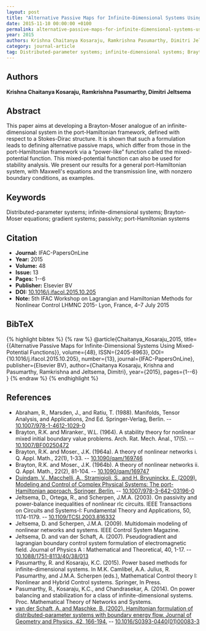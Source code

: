```yaml
---
layout: post
title: "Alternative Passive Maps for Infinite-Dimensional Systems Using Mixed-Potential Functions"
date: 2015-11-10 00:00:00 +0100
permalink: alternative-passive-maps-for-infinite-dimensional-systems-using-mixed-potential-functions
year: 2015
authors: Krishna Chaitanya Kosaraju, Ramkrishna Pasumarthy, Dimitri Jeltsema
category: journal-article
tag: Distributed-parameter systems; infinite-dimensional systems; Brayton-Moser equations; gradient systems; passivity; port-Hamiltonian systems
---
```

 
## Authors
**Krishna Chaitanya Kosaraju, Ramkrishna Pasumarthy, Dimitri Jeltsema**
 
## Abstract
This paper aims at developing a Brayton-Moser analogue of an infinite-dimensional system in the port-Hamiltonian framework, defined with respect to a Stokes-Dirac structure. It is shown that such a formulation leads to defining alternative passive maps, which differ from those in the port-Hamiltonian framework via a “power-like” function called the mixed-potential function. This mixed-potential function can also be used for stability analysis. We present our results for a general port-Hamiltonian system, with Maxwell's equations and the transmission line, with nonzero boundary conditions, as examples.
 
## Keywords
Distributed-parameter systems; infinite-dimensional systems; Brayton-Moser equations; gradient systems; passivity; port-Hamiltonian systems
 
## Citation
- **Journal:** IFAC-PapersOnLine
- **Year:** 2015
- **Volume:** 48
- **Issue:** 13
- **Pages:** 1--6
- **Publisher:** Elsevier BV
- **DOI:** [10.1016/j.ifacol.2015.10.205](https://doi.org/10.1016/j.ifacol.2015.10.205)
- **Note:** 5th IFAC Workshop on Lagrangian and Hamiltonian Methods for Nonlinear Control LHMNC 2015- Lyon, France, 4–7 July 2015
 
## BibTeX
{% highlight bibtex %}
{% raw %}
@article{Chaitanya_Kosaraju_2015,
  title={{Alternative Passive Maps for Infinite-Dimensional Systems Using Mixed-Potential Functions}},
  volume={48},
  ISSN={2405-8963},
  DOI={10.1016/j.ifacol.2015.10.205},
  number={13},
  journal={IFAC-PapersOnLine},
  publisher={Elsevier BV},
  author={Chaitanya Kosaraju, Krishna and Pasumarthy, Ramkrishna and Jeltsema, Dimitri},
  year={2015},
  pages={1--6}
}
{% endraw %}
{% endhighlight %}
 
## References
- Abraham, R., Marsden, J., and Ratiu, T. (1988). Manifolds, Tensor Analysis, and Applications, 2nd Ed. Springer-Verlag, Berlin. -- [10.1007/978-1-4612-1029-0](https://doi.org/10.1007/978-1-4612-1029-0)
- Brayton, R.K. and Miranker., W.L. (1964). A stability theory for nonlinear mixed initial boundary value problems. Arch. Rat. Mech. Anal., 17(5). -- [10.1007/BF00250472](https://doi.org/10.1007/BF00250472)
- Brayton, R.K. and Moser., J.K. (1964a). A theory of nonlinear networks i. Q. Appl. Math., 22(1), 1-33. -- [10.1090/qam/169746](https://doi.org/10.1090/qam/169746)
- Brayton, R.K. and Moser., J.K. (1964b). A theory of nonlinear networks ii. Q. Appl. Math., 22(2), 81-104. -- [10.1090/qam/169747](https://doi.org/10.1090/qam/169747)
- [Duindam, V., Macchelli, A., Stramigioli, S., and H. Bryuninckx, E. (2009). Modeling and Control of Complex Physical Systems: The port-Hamiltonian approach. Springer, Berlin.](modeling-and-control-of-complex-physical-systems) -- [10.1007/978-3-642-03196-0](https://doi.org/10.1007/978-3-642-03196-0)
- Jeltsema, D., Ortega, R., and Scherpen, J.M.A. (2003). On passivity and power-balance inequalities of nonlinear rlc circuits. IEEE Transactions on Circuits and Systems-I: Fundamental Theory and Applications, 50, 1174-1179. -- [10.1109/TCSI.2003.816332](https://doi.org/10.1109/TCSI.2003.816332)
- Jeltsema, D. and Scherpen, J.M.A. (2009). Multidomain modeling of nonlinear networks and systems. IEEE Control System Magazine.
- Jeltsema, D. and van der Schaft, A. (2007). Pseudogradient and lagrangian boundary control system formulation of electromagnetic field. Journal of Physics A : Mathematical and Theoretical, 40, 1-17. -- [10.1088/1751-8113/40/38/013](https://doi.org/10.1088/1751-8113/40/38/013)
- Pasumarthy, R. and Kosaraju, K.C. (2015). Power based methods for infinite-dimensional systems. In M.K. Camlibel, A.A. Julius, R. Pasumarthy, and J.M.A. Scherpen (eds.), Mathematical Control theory I: Nonlinear and Hybrid Control systems. Springer, In Press.
- Pasumarthy, R., Kosaraju, K.C., and Chandrasekar, A. (2014). On power balancing and stabilization for a class of infinite-dimensional systems. Proc. Mathematical Theory of Networks and Systems.
- [van der Schaft, A. and Maschke, B. (2002). Hamiltonian formulation of distributed-parameter systems with boundary energy flow. Journal of Geometry and Physics, 42, 166-194.](hamiltonian-formulation-of-distributed-parameter-systems-with-boundary-energy-flow) -- [10.1016/S0393-0440(01)00083-3](https://doi.org/10.1016/S0393-0440(01)00083-3)

